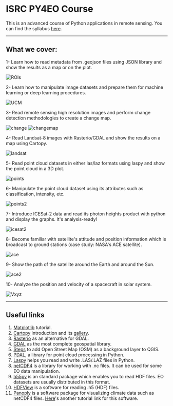 # ISRC PY4EO Course
 This is an advanced course of Python applications in remote sensing.
 You can find the syllabus [here](https://earthobserv.com/fa/archives/307).
 
 ----------------------------------------------------------------------------------------------------------------
 ## What we cover:
 1- Learn how to read metadata from .geojson files using JSON library and show the results as a map or on the plot.
 
 ![ROIs](https://user-images.githubusercontent.com/53389122/135445264-0a9e52ae-6f87-4a6b-a760-3686244ff6f8.png)

2- Learn how to manipulate image datasets and prepare them for machine learning or deep learning procedures.

![UCM](https://user-images.githubusercontent.com/53389122/135445491-6a30bde2-e765-4e2e-80dd-39e304db73be.png)

3- Read remote sensing high resolution images and perform change detection methodologies to create a change map.

![change](https://user-images.githubusercontent.com/53389122/135445613-f9186e35-b22c-4138-9b71-02dcb484264b.png)
![changemap](https://user-images.githubusercontent.com/53389122/135445626-4bb111d5-a61b-445d-b7f2-c2a3907c3994.png)

4- Read Landsat-8 images with Rasterio/GDAL and show the results on a map using Cartopy.

![landsat](https://user-images.githubusercontent.com/53389122/135445747-68dfae77-02a9-457c-86da-fabd9d2ca339.png)

5- Read point cloud datasets in either las/laz formats using laspy and show the point cloud in a 3D plot.

![points](https://user-images.githubusercontent.com/53389122/135445892-13162ba7-f338-4feb-94ec-27bc287c2fa8.JPG)

6- Manipulate the point cloud dataset using its attributes such as classification, intensity, etc.

![points2](https://user-images.githubusercontent.com/53389122/135445996-c18b02d6-feb6-4056-8288-1b78522d84ba.JPG)

7- Introduce ICESat-2 data and read its photon heights product with python and display the graphs. It's analysis-ready!

![icesat2](https://user-images.githubusercontent.com/53389122/135446110-fb748bb9-f8db-48d1-92cc-8134c233ceb9.JPG)

8- Become familiar with satellite's attitude and position information which is broadcast to ground stations (case study: NASA's ACE satellite).

![ace](https://user-images.githubusercontent.com/53389122/135446246-41448982-bc3f-4b2a-9f9d-7879d7b64358.JPG)

9- Show the path of the satellite around the Earth and around the Sun.

![ace2](https://user-images.githubusercontent.com/53389122/135446296-d8773cb4-3bae-4ec9-8e33-cb65933f1d69.JPG)

10- Analyze the position and velocity of a spacecraft in solar system.

![Vxyz](https://user-images.githubusercontent.com/53389122/135446373-db1658b7-4016-46fc-8ece-0582a2c56388.JPG)


 ---------------------------------------------------------------------------------------------------------------- 

## Useful links
1. [Matplotlib](https://github.com/rougier/matplotlib-tutorial) tutorial.
2. [Cartopy](https://scitools.org.uk/cartopy/docs/latest/) introduction and its [gallery](https://scitools.org.uk/cartopy/docs/latest/gallery/index.html).
3. [Rasterio](https://rasterio.readthedocs.io/en/latest/) as an alternative for GDAL.
4. [GDAL](https://gdal.org/) as the most complete geospatial library.
5. [Steps](https://www.xyht.com/spatial-itgis/using-openstreetmap-basemaps-qgis-3-0/) to add Open Street Map (OSM) as a background layer to QGIS.
6. [PDAL](http://pdal.io/index.html), a library for point cloud processing in Python.
7. [Laspy](https://laspy.readthedocs.io/en/latest/index.html) helps you read and write .LAS/.LAZ files in Python.
8. [netCDF4](https://unidata.github.io/netcdf4-python/#introduction) is a library for working with .nc files. It can be used for some EO data manipulation.
9. [h55py](https://www.h5py.org/) is an standard package which enables you to read HDF files. EO datasets are usually distributed in this format.
10. [HDFView](https://www.hdfgroup.org/downloads/hdfview/) is a software for reading .h5 (HDF) files.
11. [Panoply](https://www.giss.nasa.gov/tools/panoply/) is a software package for visualizing climate data such as netCDF4 files. [Here](https://training.galaxyproject.org/training-material/topics/climate/tutorials/panoply/tutorial.html)'s another tutorial link for this software.

